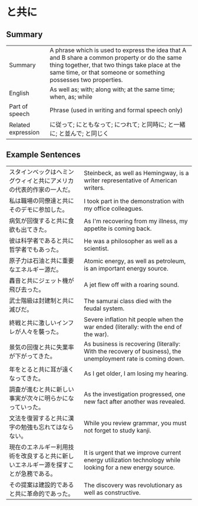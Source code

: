 # と共に

## Summary

<table><tr>   <td>Summary</td>   <td>A phrase which is used to express the idea that A and B share a common property or do the same thing together, that two things take place at the same time, or that someone or something possesses two properties.</td></tr><tr>   <td>English</td>   <td>As well as; with; along with; at the same time; when, as; while</td></tr><tr>   <td>Part of speech</td>   <td>Phrase (used in writing and formal speech only)</td></tr><tr>   <td>Related expression</td>   <td>に従って; にともなって; につれて; と同時に; と一緒に; と並んで; と同じく</td></tr></table>

## Example Sentences

<table><tr>   <td>スタインベックはへミングウィイと共にアメリカの代表的作家の一人だ。</td>   <td>Steinbeck, as well as Hemingway, is a writer representative of American writers.</td></tr><tr>   <td>私は職場の同僚達と共にそのデモに参加した。</td>   <td>I took part in the demonstration with my office colleagues.</td></tr><tr>   <td>病気が回復すると共に食欲も出てきた。</td>   <td>As I'm recovering from my illness, my appetite is coming back.</td></tr><tr>   <td>彼は科学者であると共に哲学者でもあった。</td>   <td>He was a philosopher as well as a scientist.</td></tr><tr>   <td>原子力は石油と共に重要なエネルギー源だ。</td>   <td>Atomic energy, as well as petroleum, is an important energy source.</td></tr><tr>   <td>轟音と共にジェット機が飛び去った。</td>   <td>A jet flew off with a roaring sound.</td></tr><tr>   <td>武士階級は封建制と共に滅びだ。</td>   <td>The samurai class died with the feudal system.</td></tr><tr>   <td>終戦と共に激しいインフレが人々を襲った。</td>   <td>Severe inflation hit people when the war ended (literally: with the end of the war).</td></tr><tr>   <td>景気の回復と共に失業率が下がってきた。</td>   <td>As business is recovering (literally: With the recovery of business), the unemployment rate is coming down.</td></tr><tr>   <td>年をとると共に耳が遠くなってきた。</td>   <td>As I get older, I am losing my hearing.</td></tr><tr>   <td>調査が進むと共に新しい事実が次々に明らかになっていった。</td>   <td>As the investigation progressed, one new fact after another was revealed.</td></tr><tr>   <td>文法を復習すると共に漢字の勉強も忘れてはならない。</td>   <td>While you review grammar, you must not forget to study kanji.</td></tr><tr>   <td>現在のエネルギー利用技術を改良すると共に新しいエネルギー源を探すことが急務である。</td>   <td>It is urgent that we improve current energy utilization technology while looking for a new energy source.</td></tr><tr>   <td>その提案は建設的であると共に革命的であった。</td>   <td>The discovery was revolutionary as well as constructive.</td></tr></table>

